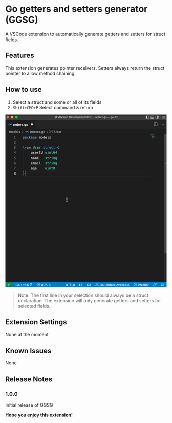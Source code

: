 # Go getters and setters generator (GGSG)

A VSCode extension to automatically generate getters and setters for struct fields. 

## Features

This extension generates pointer receivers. Setters always return the struct pointer to allow method chaining. 

## How to use
1. Select a struct and some or all of its fields
2. `Shift+CMD+P` Select command & return


![Usage](images/GGSG.gif)


> Note: The first line in your selection should always be a struct declaration. The extension will only generate getters and setters for selected fields.


## Extension Settings

None at the moment


## Known Issues

None

## Release Notes

### 1.0.0

Initial release of GGSG


**Hope you enjoy this extension!**
